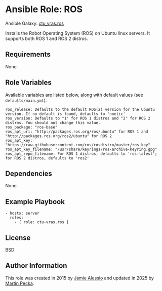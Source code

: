 # Ansible Role: ROS

Ansible Galaxy: [ctu_vras.ros](https://galaxy.ansible.com/ui/standalone/roles/ctu_vras/ros/)

Installs the Robot Operating System (ROS) on Ubuntu linux servers. It supports both ROS 1 and ROS 2 distros.

## Requirements

None.

## Role Variables

Available variables are listed below, along with default values (see `defaults/main.yml`):

    ros_release: Defaults to the default ROS(2) version for the Ubuntu version. If no default is found, defaults to 'noetic'
    ros_version: Defaults to "1" for ROS 1 distros and "2" for ROS 2 distros. You should not change this value.
    ros_package: "ros-base"
    ros_apt_uri: "http://packages.ros.org/ros/ubuntu" for ROS 1 and "http://packages.ros.org/ros2/ubuntu" for ROS 2
    ros_apt_key: "https://raw.githubusercontent.com/ros/rosdistro/master/ros.key"
    ros_apt_key_filename: "/usr/share/keyrings/ros-archive-keyring.gpg"
    ros_apt_repo_filename: For ROS 1 distros, defaults to 'ros-latest'; for ROS 2 distros, defaults to 'ros2'

## Dependencies

None.

## Example Playbook

    - hosts: server
      roles:
        - { role: ctu-vras.ros }

## License

BSD

## Author Information

This role was created in 2015 by [Jamie Alessio](https://github.com/jalessio) and updated in 2025 by [Martin Pecka](https://github.com/peci1).
